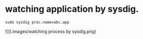 # watching application by sysdig.

```
sudo sysdig proc.name=abc.app
```

![](.images/watching process by sysdig.png)

